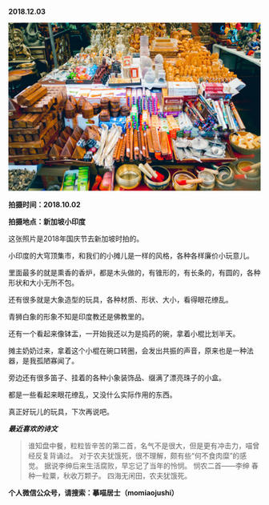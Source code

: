 
          
            
**2018.12.03**



![](img/51001-9599b1f4c1c279a6.jpg)




**拍摄时间：2018.10.02**

**拍摄地点：新加坡小印度**

这张照片是2018年国庆节去新加坡时拍的。

小印度的大穹顶集市，和我们的小摊儿是一样的风格，各种各样廉价小玩意儿。

里面最多的就是熏香的香炉，都是木头做的，有锥形的，有长条的，有圆的，各种形状和大小无所不包。

还有很多就是大象造型的玩具，各种材质、形状、大小，看得眼花缭乱。

青狮白象的形象不知是印度教还是佛教里的。

还有一个看起来像钵盂，一开始我还以为是捣药的碗，拿着小棍比划半天。

摊主奶奶过来，拿着这个小棍在碗口转圈，会发出共振的声音，原来也是一种法器，是我孤陋寡闻了。

旁边还有很多笛子、挂着的各种小象装饰品、缀满了漂亮珠子的小盒。

都是一些看起来眼花缭乱，又没什么实际作用的东西。

真正好玩儿的玩具，下次再说吧。


***最近喜欢的诗文***
>谁知盘中餐，粒粒皆辛苦的第二首，名气不是很大，但是更有冲击力，喵曾经反复背诵过。
对于农夫犹饿死，很不理解，颇有些“何不食肉糜”的感觉。
据说李绅后来生活腐败，早忘记了当年的怜悯。
悯农二首——李绅
春种一粒粟，秋收万颗子。
四海无闲田，农夫犹饿死。




**个人微信公众号，请搜索：摹喵居士（momiaojushi）**

          
        